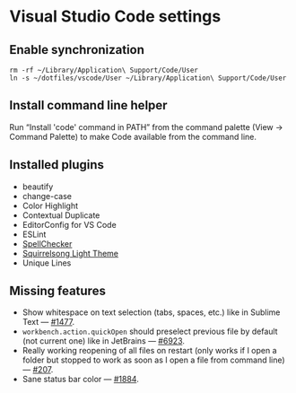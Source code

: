# Visual Studio Code settings

## Enable synchronization

```shell
rm -rf ~/Library/Application\ Support/Code/User
ln -s ~/dotfiles/vscode/User ~/Library/Application\ Support/Code/User
```

## Install command line helper

Run “Install 'code' command in PATH” from the command palette (View → Command Palette) to make Code available from the command line.

## Installed plugins

* beautify
* change-case
* Color Highlight
* Contextual Duplicate
* EditorConfig for VS Code
* ESLint
* [SpellChecker](https://marketplace.visualstudio.com/items?itemName=swyphcosmo.spellchecker)
* [Squirrelsong Light Theme](https://marketplace.visualstudio.com/items?itemName=sapegin.Theme-SquirrelsongLight)
* Unique Lines

## Missing features

* Show whitespace on text selection (tabs, spaces, etc.) like in Sublime Text — [#1477](https://github.com/Microsoft/vscode/issues/1477).
* `workbench.action.quickOpen` should preselect previous file by default (not current one) like in JetBrains — [#6923](https://github.com/Microsoft/vscode/issues/6923).
* Really working reopening of all files on restart (only works if I open a folder but stopped to work as soon as I open a file from command line) — [#207](https://github.com/Microsoft/vscode/issues/207).
* Sane status bar color — [#1884](https://github.com/Microsoft/vscode/issues/1884).
